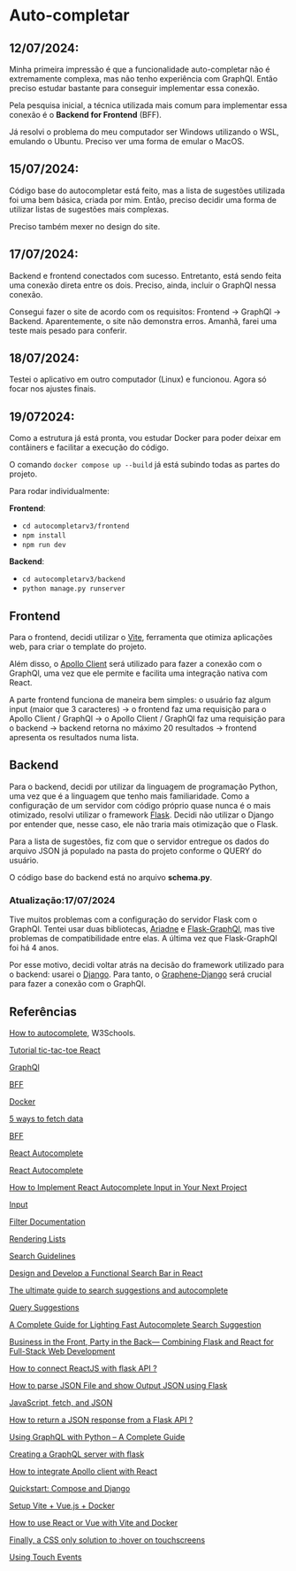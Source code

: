 # Auto-completar

## 12/07/2024:

Minha primeira impressão é que a funcionalidade auto-completar não é extremamente complexa, mas não tenho experiência com GraphQl. Então preciso estudar bastante para conseguir implementar essa conexão.

Pela pesquisa inicial, a técnica utilizada mais comum para implementar essa conexão é o **Backend for Frontend** (BFF).

Já resolvi o problema do meu computador ser Windows utilizando o WSL, emulando o Ubuntu. Preciso ver uma forma de emular o MacOS.

## 15/07/2024:

Código base do autocompletar está feito, mas a lista de sugestões utilizada foi uma bem básica, criada por mim. Então, preciso decidir uma forma de utilizar listas de sugestões mais complexas.

Preciso também mexer no design do site.

## 17/07/2024:

Backend e frontend conectados com sucesso. Entretanto, está sendo feita uma conexão direta entre os dois. Preciso, ainda, incluir o GraphQl nessa conexão.

Consegui fazer o site de acordo com os requisitos: Frontend -> GraphQl -> Backend. Aparentemente, o site não demonstra erros. Amanhã, farei uma teste mais pesado para conferir.

## 18/07/2024:

Testei o aplicativo em outro computador (Linux) e funcionou. Agora só focar nos ajustes finais.

## 19/072024:

Como a estrutura já está pronta, vou estudar Docker para poder deixar em contâiners e facilitar a execução do código.

O comando `docker compose up --build` já está subindo todas as partes do projeto.

Para rodar individualmente:

**Frontend**:
- `cd autocompletarv3/frontend`
- `npm install`
- `npm run dev`

**Backend**:
- `cd autocompletarv3/backend`
- `python manage.py runserver`

## Frontend

Para o frontend, decidi utilizar o [Vite](https://vitejs.dev/), ferramenta que otimiza aplicações web, para criar o template do projeto.

Além disso, o [Apollo Client](https://www.apollographql.com/docs/react/) será utilizado para fazer a conexão com o GraphQl, uma vez que ele permite e facilita uma integração nativa com React.

A parte frontend funciona de maneira bem simples: o usuário faz algum input (maior que 3 caracteres) -> o frontend faz uma requisição para o Apollo Client / GraphQl -> o Apollo Client / GraphQl faz uma requisição para o backend -> backend retorna no máximo 20 resultados -> frontend apresenta os resultados numa lista.

## Backend

Para o backend, decidi por utilizar da linguagem de programação Python, uma vez que é a linguagem que tenho mais familiaridade. Como a configuração de um servidor com código próprio quase nunca é o mais otimizado, resolvi utilizar o framework [Flask](https://flask.palletsprojects.com/en/3.0.x/). Decidi não utilizar o Django por entender que, nesse caso, ele não traria mais otimização que o Flask.

Para a lista de sugestões, fiz com que o servidor entregue os dados do arquivo JSON já populado na pasta do projeto conforme o QUERY do usuário.

O código base do backend está no arquivo **schema.py**.

### Atualização:17/07/2024

Tive muitos problemas com a configuração do servidor Flask com o GraphQl. Tentei usar duas bibliotecas, [Ariadne](https://ariadnegraphql.org/) e [Flask-GraphQl](https://github.com/graphql-python/flask-graphql), mas tive problemas de compatibilidade entre elas. A última vez que Flask-GraphQl foi há 4 anos.

Por esse motivo, decidi voltar atrás na decisão do framework utilizado para o backend: usarei o [Django](https://www.djangoproject.com/). Para tanto, o [Graphene-Django](https://docs.graphene-python.org/projects/django/en/latest/) será crucial para fazer a conexão com o GraphQl.

## Referências
[How to autocomplete](https://www.w3schools.com/howto/howto_js_autocomplete.asp), W3Schools.

[Tutorial tic-tac-toe React](https://react.dev/learn/tutorial-tic-tac-toe)

[GraphQl](https://graphql.org/learn/)

[BFF](https://blog.bitsrc.io/how-to-use-graphql-to-build-backend-for-frontends-bffs-4b7e5a0105d0)

[Docker](https://docs.docker.com/guides/docker-overview/)

[5 ways to fetch data ](https://www.freecodecamp.org/news/5-ways-to-fetch-data-react-graphql/)

[BFF](https://mobilelive.medium.com/backend-for-frontend-and-graphql-enhancing-frontend-development-1a9bfdee9d31)

[React Autocomplete](https://mui.com/material-ui/react-autocomplete/)

[React Autocomplete](https://www.npmjs.com/package/react-autocomplete)

[How to Implement React Autocomplete Input in Your Next Project](https://www.dhiwise.com/post/how-to-implement-react-autocomplete-input-in-your-next-project)

[Input](https://react.dev/reference/react-dom/components/input)

[Filter Documentation](https://developer.mozilla.org/pt-BR/docs/Web/JavaScript/Reference/Global_Objects/Array/filter)

[Rendering Lists](https://react.dev/learn/rendering-lists)

[Search Guidelines](https://m3.material.io/components/search/guidelines)

[Design and Develop a Functional Search Bar in React](https://medium.com/@andwebdev/design-and-develop-a-functional-search-bar-in-react-44321ed3c244)

[The ultimate guide to search suggestions and autocomplete](https://www.sitesearch360.com/the-ultimate-guide-to-search-suggestions-and-autocomplete/)

[Query Suggestions](https://www.algolia.com/doc/guides/building-search-ui/ui-and-ux-patterns/query-suggestions/js/)

[A Complete Guide for Lighting Fast Autocomplete Search Suggestion](https://medium.com/@piyush.neo/a-complete-guide-for-lighting-fast-autocomplete-search-suggestion-82a68a83bf68)

[Business in the Front, Party in the Back— Combining Flask and React for Full-Stack Web Development](https://medium.com/@katzmansof/party-in-the-front-business-in-the-back-combining-flask-and-react-for-full-stack-web-development-a079782288f0)

[How to connect ReactJS with flask API ?](https://www.geeksforgeeks.org/how-to-connect-reactjs-with-flask-api/)

[How to parse JSON File and show Output JSON using Flask](https://medium.com/@modimuskan397/how-to-parse-json-file-and-show-output-json-using-flask-c0b415f3f0a0)

[JavaScript, fetch, and JSON](https://flask.palletsprojects.com/en/3.0.x/patterns/javascript/)

[How to return a JSON response from a Flask API ?](https://www.geeksforgeeks.org/how-to-return-a-json-response-from-a-flask-api/)

[Using GraphQL with Python – A Complete Guide](https://www.apollographql.com/blog/complete-api-guide)

[Creating a GraphQL server with flask](https://medium.com/@marvinkome/creating-a-graphql-server-with-flask-ae767c7e2525)

[How to integrate Apollo client with React](https://dineshigdd.medium.com/how-to-integrate-apollo-client-with-react-8e07e93bd081)

[Quickstart: Compose and Django](https://github.com/docker/awesome-compose/tree/master/official-documentation-samples/django/)

[Setup Vite + Vue.js + Docker](https://dev.to/borisuu/setup-vite-vuejs-docker-32fb)

[How to use React or Vue with Vite and Docker ](https://dev.to/ysmnikhil/how-to-build-with-react-or-vue-with-vite-and-docker-1a3l)

[Finally, a CSS only solution to :hover on touchscreens](https://itnext.io/finally-a-css-only-solution-to-hover-on-touchscreens-c498af39c31c)

[Using Touch Events](https://developer.mozilla.org/en-US/docs/Web/API/Touch_events/Using_Touch_Events)
